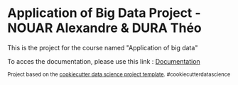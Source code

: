 Application of Big Data Project - NOUAR Alexandre & DURA Théo 
==============================

This is the project for the course named "Application of big data"

To acces the documentation, please use this link : <a href="https://duramann.github.io/BigDataApplicationProject/"> Documentation </a>

<p><small>Project based on the <a target="_blank" href="https://drivendata.github.io/cookiecutter-data-science/">cookiecutter data science project template</a>. #cookiecutterdatascience</small></p>
